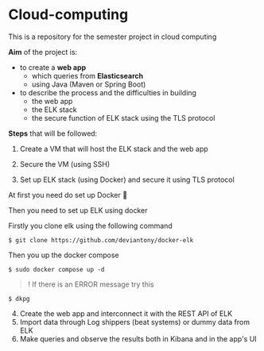 # Cloud-computing
This is a repository for the semester project in cloud computing

**Aim** of the project is:
- to create a **web app** 
  - which queries from **Elasticsearch**
  - using Java (Maven or Spring Boot)
- to describe the process and the difficulties in building
  - the web app
  - the ELK stack
  - the secure function of ELK stack using the TLS protocol

**Steps** that will be followed:
1. Create a VM that will host the ELK stack and the web app


2. Secure the VM (using SSH)


3. Set up ELK stack (using Docker) and secure it using TLS protocol

At first you need do set up Docker 🐳

Then you need to set up ELK using docker


Firstly you clone elk using the following command

`$ git clone https://github.com/deviantony/docker-elk `


Then you up the docker compose

`$ sudo docker compose up -d`

> ! If there is an ERROR message try this

`$ dkpg`


4. Create the web app and interconnect it with the REST API of ELK
5. Import data through Log shippers (beat systems) or dummy data from ELK
6. Make queries and observe the results both in Kibana and in the app's UI
